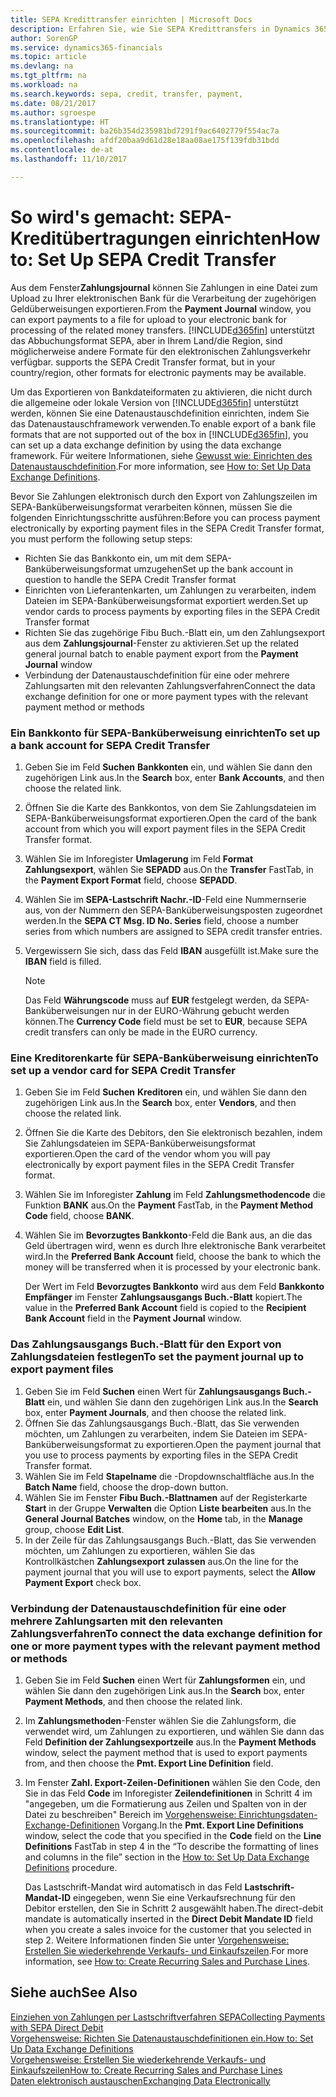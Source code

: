 ```yaml
---
title: SEPA Kredittransfer einrichten | Microsoft Docs
description: Erfahren Sie, wie Sie SEPA Kredittransfers in Dynamics 365 Business edition einrichten.
author: SorenGP
ms.service: dynamics365-financials
ms.topic: article
ms.devlang: na
ms.tgt_pltfrm: na
ms.workload: na
ms.search.keywords: sepa, credit, transfer, payment,
ms.date: 08/21/2017
ms.author: sgroespe
ms.translationtype: HT
ms.sourcegitcommit: ba26b354d235981bd7291f9ac6402779f554ac7a
ms.openlocfilehash: afdf20baa9d61d28e18aa08ae175f139fdb31bdd
ms.contentlocale: de-at
ms.lasthandoff: 11/10/2017

---
```

# <a name="how-to-set-up-sepa-credit-transfer"></a><span data-ttu-id="6dabc-103">So wird's gemacht: SEPA-Kreditübertragungen einrichten</span><span class="sxs-lookup"><span data-stu-id="6dabc-103">How to: Set Up SEPA Credit Transfer</span></span>
<span data-ttu-id="6dabc-104">Aus dem Fenster**Zahlungsjournal**  können Sie Zahlungen in eine Datei zum Upload zu Ihrer elektronischen Bank für die Verarbeitung der zugehörigen Geldüberweisungen exportieren.</span><span class="sxs-lookup"><span data-stu-id="6dabc-104">From the **Payment Journal** window, you can export payments to a file for upload to your electronic bank for processing of the related money transfers.</span></span> [!INCLUDE[d365fin](includes/d365fin_md.md)]<span data-ttu-id="6dabc-105"> unterstützt das Abbuchungsformat SEPA, aber in Ihrem Land/die Region, sind möglicherweise andere Formate für den elektronischen Zahlungsverkehr verfügbar.</span><span class="sxs-lookup"><span data-stu-id="6dabc-105"> supports the SEPA Credit Transfer format, but in your country/region, other formats for electronic payments may be available.</span></span>  

<span data-ttu-id="6dabc-106">Um das Exportieren von Bankdateiformaten zu aktivieren, die nicht durch die allgemeine oder lokale Version von [!INCLUDE[d365fin](includes/d365fin_md.md)] unterstützt werden, können Sie eine Datenaustauschdefinition einrichten, indem Sie das  Datenaustauschframework verwenden.</span><span class="sxs-lookup"><span data-stu-id="6dabc-106">To enable export of a bank file formats that are not supported out of the box in [!INCLUDE[d365fin](includes/d365fin_md.md)], you can set up a data exchange definition by using the data exchange framework.</span></span> <span data-ttu-id="6dabc-107">Für weitere Informationen, siehe [Gewusst wie: Einrichten des Datenaustauschdefinition](across-how-to-set-up-data-exchange-definitions.md).</span><span class="sxs-lookup"><span data-stu-id="6dabc-107">For more information, see [How to: Set Up Data Exchange Definitions](across-how-to-set-up-data-exchange-definitions.md).</span></span>  

<span data-ttu-id="6dabc-108">Bevor Sie Zahlungen elektronisch durch den Export von Zahlungszeilen im SEPA-Banküberweisungsformat verarbeiten können, müssen Sie die folgenden Einrichtungsschritte ausführen:</span><span class="sxs-lookup"><span data-stu-id="6dabc-108">Before you can process payment electronically by exporting payment files in the SEPA Credit Transfer format, you must perform the following setup steps:</span></span>  

* <span data-ttu-id="6dabc-109">Richten Sie das Bankkonto ein, um mit dem SEPA-Banküberweisungsformat umzugehen</span><span class="sxs-lookup"><span data-stu-id="6dabc-109">Set up the bank account in question to handle the SEPA Credit Transfer format</span></span>  
* <span data-ttu-id="6dabc-110">Einrichten von Lieferantenkarten, um Zahlungen zu verarbeiten, indem Dateien im SEPA-Banküberweisungsformat exportiert werden.</span><span class="sxs-lookup"><span data-stu-id="6dabc-110">Set up vendor cards to process payments by exporting files in the SEPA Credit Transfer format</span></span>  
* <span data-ttu-id="6dabc-111">Richten Sie das zugehörige Fibu Buch.-Blatt ein, um den Zahlungsexport aus dem **Zahlungsjournal**-Fenster zu aktivieren.</span><span class="sxs-lookup"><span data-stu-id="6dabc-111">Set up the related general journal batch to enable payment export from the **Payment Journal** window</span></span>  
* <span data-ttu-id="6dabc-112">Verbindung der Datenaustauschdefinition für eine oder mehrere Zahlungsarten mit den relevanten Zahlungsverfahren</span><span class="sxs-lookup"><span data-stu-id="6dabc-112">Connect the data exchange definition for one or more payment types with the relevant payment method or methods</span></span>  

### <a name="to-set-up-a-bank-account-for-sepa-credit-transfer"></a><span data-ttu-id="6dabc-113">Ein Bankkonto für SEPA-Banküberweisung einrichten</span><span class="sxs-lookup"><span data-stu-id="6dabc-113">To set up a bank account for SEPA Credit Transfer</span></span>  
1. <span data-ttu-id="6dabc-114">Geben Sie im Feld **Suchen** **Bankkonten** ein, und wählen Sie dann den zugehörigen Link aus.</span><span class="sxs-lookup"><span data-stu-id="6dabc-114">In the **Search** box, enter **Bank Accounts**, and then choose the related link.</span></span>  
2. <span data-ttu-id="6dabc-115">Öffnen Sie die Karte des Bankkontos, von dem Sie Zahlungsdateien im SEPA-Banküberweisungsformat exportieren.</span><span class="sxs-lookup"><span data-stu-id="6dabc-115">Open the card of the bank account from which you will export payment files in the SEPA Credit Transfer format.</span></span>  
3. <span data-ttu-id="6dabc-116">Wählen Sie im Inforegister **Umlagerung** im Feld **Format Zahlungsexport**, wählen Sie **SEPADD** aus.</span><span class="sxs-lookup"><span data-stu-id="6dabc-116">On the **Transfer** FastTab, in the **Payment Export Format** field, choose **SEPADD**.</span></span>  
4. <span data-ttu-id="6dabc-117">Wählen Sie im **SEPA-Lastschrift Nachr.-ID**-Feld eine Nummernserie aus, von der Nummern den SEPA-Banküberweisungsposten zugeordnet werden.</span><span class="sxs-lookup"><span data-stu-id="6dabc-117">In the **SEPA CT Msg. ID No. Series** field, choose a number series from which numbers are assigned to SEPA credit transfer entries.</span></span>  
5. <span data-ttu-id="6dabc-118">Vergewissern Sie sich, dass das Feld **IBAN** ausgefüllt ist.</span><span class="sxs-lookup"><span data-stu-id="6dabc-118">Make sure the **IBAN** field is filled.</span></span>  

    > [!NOTE]  
    >  <span data-ttu-id="6dabc-119">Das Feld **Währungscode** muss auf **EUR** festgelegt werden, da SEPA-Banküberweisungen nur in der EURO-Währung gebucht werden können.</span><span class="sxs-lookup"><span data-stu-id="6dabc-119">The **Currency Code** field must be set to **EUR**, because SEPA credit transfers can only be made in the EURO currency.</span></span>  

### <a name="to-set-up-a-vendor-card-for-sepa-credit-transfer"></a><span data-ttu-id="6dabc-120">Eine Kreditorenkarte für SEPA-Banküberweisung einrichten</span><span class="sxs-lookup"><span data-stu-id="6dabc-120">To set up a vendor card for SEPA Credit Transfer</span></span>  
1. <span data-ttu-id="6dabc-121">Geben Sie im Feld **Suchen** **Kreditoren** ein, und wählen Sie dann den zugehörigen Link aus.</span><span class="sxs-lookup"><span data-stu-id="6dabc-121">In the **Search** box, enter **Vendors**, and then choose the related link.</span></span>  
2. <span data-ttu-id="6dabc-122">Öffnen Sie die Karte des Debitors, den Sie elektronisch bezahlen, indem Sie Zahlungsdateien im SEPA-Banküberweisungsformat exportieren.</span><span class="sxs-lookup"><span data-stu-id="6dabc-122">Open the card of the vendor whom you will pay electronically by export payment files in the SEPA Credit Transfer format.</span></span>  
3. <span data-ttu-id="6dabc-123">Wählen Sie im Inforegister **Zahlung** im Feld **Zahlungsmethodencode** die Funktion **BANK** aus.</span><span class="sxs-lookup"><span data-stu-id="6dabc-123">On the **Payment** FastTab, in the **Payment Method Code** field, choose **BANK**.</span></span>  
4. <span data-ttu-id="6dabc-124">Wählen Sie im **Bevorzugtes Bankkonto**-Feld die Bank aus, an die das Geld übertragen wird, wenn es durch Ihre elektronische Bank verarbeitet wird.</span><span class="sxs-lookup"><span data-stu-id="6dabc-124">In the **Preferred Bank Account** field, choose the bank to which the money will be transferred when it is processed by your electronic bank.</span></span>  

     <span data-ttu-id="6dabc-125">Der Wert im Feld **Bevorzugtes Bankkonto** wird aus dem Feld **Bankkonto Empfänger** im Fenster **Zahlungsausgangs Buch.-Blatt** kopiert.</span><span class="sxs-lookup"><span data-stu-id="6dabc-125">The value in the **Preferred Bank Account** field is copied to the **Recipient Bank Account** field in the **Payment Journal** window.</span></span>  

### <a name="to-set-the-payment-journal-up-to-export-payment-files"></a><span data-ttu-id="6dabc-126">Das Zahlungsausgangs Buch.-Blatt für den Export von Zahlungsdateien festlegen</span><span class="sxs-lookup"><span data-stu-id="6dabc-126">To set the payment journal up to export payment files</span></span>  
1. <span data-ttu-id="6dabc-127">Geben Sie im Feld **Suchen** einen Wert für **Zahlungsausgangs Buch.-Blatt** ein, und wählen Sie dann den zugehörigen Link aus.</span><span class="sxs-lookup"><span data-stu-id="6dabc-127">In the **Search** box, enter **Payment Journals**, and then choose the related link.</span></span>  
2. <span data-ttu-id="6dabc-128">Öffnen Sie das Zahlungsausgangs Buch.-Blatt, das Sie verwenden möchten, um Zahlungen zu verarbeiten, indem Sie Dateien im SEPA-Banküberweisungsformat zu exportieren.</span><span class="sxs-lookup"><span data-stu-id="6dabc-128">Open the payment journal that you use to process payments by exporting files in the SEPA Credit Transfer format.</span></span>  
3. <span data-ttu-id="6dabc-129">Wählen Sie im Feld **Stapelname** die \-Dropdownschaltfläche aus.</span><span class="sxs-lookup"><span data-stu-id="6dabc-129">In the **Batch Name** field, choose the drop\-down button.</span></span>  
4. <span data-ttu-id="6dabc-130">Wählen Sie im Fenster **Fibu Buch.-Blattnamen**  auf der Registerkarte **Start** in der Gruppe **Verwalten** die Option **Liste bearbeiten** aus.</span><span class="sxs-lookup"><span data-stu-id="6dabc-130">In the **General Journal Batches** window, on the **Home** tab, in the **Manage** group, choose **Edit List**.</span></span>  
5. <span data-ttu-id="6dabc-131">In der Zeile für das Zahlungsausgangs Buch.-Blatt, das Sie verwenden möchten, um Zahlungen zu exportieren, wählen Sie das Kontrollkästchen **Zahlungsexport zulassen** aus.</span><span class="sxs-lookup"><span data-stu-id="6dabc-131">On the line for the payment journal that you will use to export payments, select the **Allow Payment Export** check box.</span></span>  

### <a name="to-connect-the-data-exchange-definition-for-one-or-more-payment-types-with-the-relevant-payment-method-or-methods"></a><span data-ttu-id="6dabc-132">Verbindung der Datenaustauschdefinition für eine oder mehrere Zahlungsarten mit den relevanten Zahlungsverfahren</span><span class="sxs-lookup"><span data-stu-id="6dabc-132">To connect the data exchange definition for one or more payment types with the relevant payment method or methods</span></span>  
1. <span data-ttu-id="6dabc-133">Geben Sie im Feld **Suchen** einen Wert für **Zahlungsformen** ein, und wählen Sie dann den zugehörigen Link aus.</span><span class="sxs-lookup"><span data-stu-id="6dabc-133">In the **Search** box, enter **Payment Methods**, and then choose the related link.</span></span>  
2. <span data-ttu-id="6dabc-134">Im **Zahlungsmethoden**-Fenster wählen Sie die Zahlungsform, die verwendet wird, um Zahlungen zu exportieren, und wählen Sie dann das Feld **Definition der Zahlungsexportzeile** aus.</span><span class="sxs-lookup"><span data-stu-id="6dabc-134">In the **Payment Methods** window, select the payment method that is used to export payments from, and then choose the **Pmt. Export Line Definition** field.</span></span>  
3. <span data-ttu-id="6dabc-135">Im Fenster **Zahl. Export-Zeilen-Definitionen** wählen Sie den Code, den Sie in das Feld **Code** im Inforegister **Zeilendefinitionen** in Schritt 4 im "angegeben, um die Formatierung aus Zeilen und Spalten von in der Datei zu beschreiben" Bereich im [Vorgehensweise: Einrichtungsdaten-Exchange-Definitionen](across-how-to-set-up-data-exchange-definitions.md) Vorgang.</span><span class="sxs-lookup"><span data-stu-id="6dabc-135">In the **Pmt. Export Line Definitions** window, select the code that you specified in the **Code** field on the **Line Definitions** FastTab in step 4 in the “To describe the formatting of lines and columns in the file” section in the [How to: Set Up Data Exchange Definitions](across-how-to-set-up-data-exchange-definitions.md) procedure.</span></span>  

    <span data-ttu-id="6dabc-136">Das Lastschrift-Mandat wird automatisch in das Feld **Lastschrift-Mandat-ID** eingegeben, wenn Sie eine Verkaufsrechnung für den Debitor erstellen, den Sie in Schritt 2 ausgewählt haben.</span><span class="sxs-lookup"><span data-stu-id="6dabc-136">The direct-debit mandate is automatically inserted in the **Direct Debit Mandate ID** field when you create a sales invoice for the customer that you selected in step 2.</span></span> <span data-ttu-id="6dabc-137">Weitere Informationen finden Sie unter [Vorgehensweise: Erstellen Sie wiederkehrende Verkaufs- und Einkaufszeilen](sales-how-work-standard-lines.md).</span><span class="sxs-lookup"><span data-stu-id="6dabc-137">For more information, see [How to: Create Recurring Sales and Purchase Lines](sales-how-work-standard-lines.md).</span></span>  

## <a name="see-also"></a><span data-ttu-id="6dabc-138">Siehe auch</span><span class="sxs-lookup"><span data-stu-id="6dabc-138">See Also</span></span>  
[<span data-ttu-id="6dabc-139">Einziehen von Zahlungen per Lastschriftverfahren SEPA</span><span class="sxs-lookup"><span data-stu-id="6dabc-139">Collecting Payments with SEPA Direct Debit</span></span>](finance-collect-payments-with-sepa-direct-debit.md)  
[<span data-ttu-id="6dabc-140">Vorgehensweise: Richten Sie Datenaustauschdefinitionen ein.</span><span class="sxs-lookup"><span data-stu-id="6dabc-140">How to: Set Up Data Exchange Definitions</span></span>](across-how-to-set-up-data-exchange-definitions.md)  
[<span data-ttu-id="6dabc-141">Vorgehensweise: Erstellen Sie wiederkehrende Verkaufs- und Einkaufszeilen</span><span class="sxs-lookup"><span data-stu-id="6dabc-141">How to: Create Recurring Sales and Purchase Lines</span></span>](sales-how-work-standard-lines.md)  
[<span data-ttu-id="6dabc-142">Daten elektronisch austauschen</span><span class="sxs-lookup"><span data-stu-id="6dabc-142">Exchanging Data Electronically</span></span>](across-data-exchange.md)  

